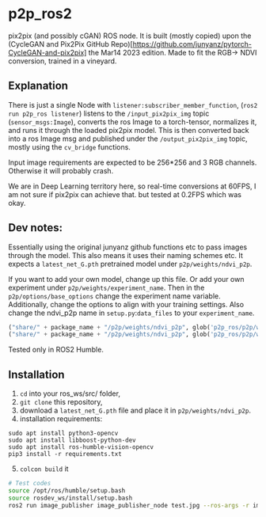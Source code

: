 # p2p_ros2
pix2pix (and possibly cGAN) ROS node. It is built (mostly copied) upon the (CycleGAN and Pix2Pix GitHub Repo)[https://github.com/junyanz/pytorch-CycleGAN-and-pix2pix] the Mar14 2023 edition. Made to fit the RGB-> NDVI conversion, trained in a vineyard.

## Explanation

There is just a single Node with `listener:subscriber_member_function`, (`ros2 run p2p_ros listener`) listens to the `/input_pix2pix_img` topic (`sensor_msgs:Image`), converts the ros Image to a torch-tensor, normalizes it, and runs it through the loaded pix2pix model. This is then converted back into a ros Image msg and published under the `/output_pix2pix_img` topic, mostly using the `cv_bridge` functions.

Input image requirements are expected to be 256*256 and 3 RGB channels. Otherwise it will probably crash.

We are in Deep Learning territory here, so real-time conversions at 60FPS, I am not sure if pix2pix can achieve that. but tested at 0.2FPS which was okay.

## Dev notes:

Essentially using the original junyanz github functions etc to pass images through the model. This also means it uses their naming schemes etc.
It expects a `latest_net_G.pth` pretrained model under `p2p/weights/ndvi_p2p`.

If you want to add your own model, change up this file. Or add your own experiment under `p2p/weights/experiment_name`. Then in the `p2p/options/base_options` change the experiment name variable. Additionally, change the options to align with your training settings.
Also change the ndvi_p2p name in `setup.py`:`data_files` to your `experiment_name`.
```python
("share/" + package_name + "/p2p/weights/ndvi_p2p", glob('p2p_ros/p2p/weights/ndvi_p2p/*.pth')), 
("share/" + package_name + "/p2p/weights/ndvi_p2p", glob('p2p_ros/p2p/weights/ndvi_p2p/*.txt')),
```

Tested only in ROS2 Humble.

## Installation
1. `cd` into your ros_ws/src/ folder, 
2. `git clone` this repository,
3. download a `latest_net_G.pth` file and place it in `p2p/weights/ndvi_p2p`.
4. installation requirements:
```
sudo apt install python3-opencv
sudo apt install libboost-python-dev
sudo apt install ros-humble-vision-opencv
pip3 install -r requirements.txt
```
5. `colcon build` it

```bash
# Test codes
source /opt/ros/humble/setup.bash
source rosdev_ws/install/setup.bash
ros2 run image_publisher image_publisher_node test.jpg --ros-args -r image_raw:=input_pix2pix_img -p publish_rate:=0.2

```
